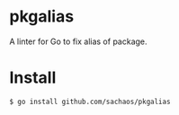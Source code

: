 pkgalias
===

A linter for Go to fix alias of package.

# Install

```shell
$ go install github.com/sachaos/pkgalias
```

